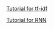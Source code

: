 [Tutorial for tf-idf](https://towardsdatascience.com/text-summarization-using-tf-idf-e64a0644ace3)

[Tutorial for RNN](https://towardsdatascience.com/recurrent-neural-networks-by-example-in-python-ffd204f99470)
